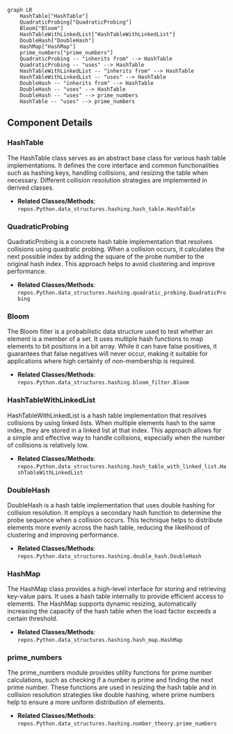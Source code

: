 ```mermaid
graph LR
    HashTable["HashTable"]
    QuadraticProbing["QuadraticProbing"]
    Bloom["Bloom"]
    HashTableWithLinkedList["HashTableWithLinkedList"]
    DoubleHash["DoubleHash"]
    HashMap["HashMap"]
    prime_numbers["prime_numbers"]
    QuadraticProbing -- "inherits from" --> HashTable
    QuadraticProbing -- "uses" --> HashTable
    HashTableWithLinkedList -- "inherits from" --> HashTable
    HashTableWithLinkedList -- "uses" --> HashTable
    DoubleHash -- "inherits from" --> HashTable
    DoubleHash -- "uses" --> HashTable
    DoubleHash -- "uses" --> prime_numbers
    HashTable -- "uses" --> prime_numbers
```

## Component Details

### HashTable
The HashTable class serves as an abstract base class for various hash table implementations. It defines the core interface and common functionalities such as hashing keys, handling collisions, and resizing the table when necessary. Different collision resolution strategies are implemented in derived classes.
- **Related Classes/Methods**: `repos.Python.data_structures.hashing.hash_table.HashTable`

### QuadraticProbing
QuadraticProbing is a concrete hash table implementation that resolves collisions using quadratic probing. When a collision occurs, it calculates the next possible index by adding the square of the probe number to the original hash index. This approach helps to avoid clustering and improve performance.
- **Related Classes/Methods**: `repos.Python.data_structures.hashing.quadratic_probing.QuadraticProbing`

### Bloom
The Bloom filter is a probabilistic data structure used to test whether an element is a member of a set. It uses multiple hash functions to map elements to bit positions in a bit array. While it can have false positives, it guarantees that false negatives will never occur, making it suitable for applications where high certainty of non-membership is required.
- **Related Classes/Methods**: `repos.Python.data_structures.hashing.bloom_filter.Bloom`

### HashTableWithLinkedList
HashTableWithLinkedList is a hash table implementation that resolves collisions by using linked lists. When multiple elements hash to the same index, they are stored in a linked list at that index. This approach allows for a simple and effective way to handle collisions, especially when the number of collisions is relatively low.
- **Related Classes/Methods**: `repos.Python.data_structures.hashing.hash_table_with_linked_list.HashTableWithLinkedList`

### DoubleHash
DoubleHash is a hash table implementation that uses double hashing for collision resolution. It employs a secondary hash function to determine the probe sequence when a collision occurs. This technique helps to distribute elements more evenly across the hash table, reducing the likelihood of clustering and improving performance.
- **Related Classes/Methods**: `repos.Python.data_structures.hashing.double_hash.DoubleHash`

### HashMap
The HashMap class provides a high-level interface for storing and retrieving key-value pairs. It uses a hash table internally to provide efficient access to elements. The HashMap supports dynamic resizing, automatically increasing the capacity of the hash table when the load factor exceeds a certain threshold.
- **Related Classes/Methods**: `repos.Python.data_structures.hashing.hash_map.HashMap`

### prime_numbers
The prime_numbers module provides utility functions for prime number calculations, such as checking if a number is prime and finding the next prime number. These functions are used in resizing the hash table and in collision resolution strategies like double hashing, where prime numbers help to ensure a more uniform distribution of elements.
- **Related Classes/Methods**: `repos.Python.data_structures.hashing.number_theory.prime_numbers`
